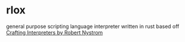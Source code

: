 # rlox
general purpose scripting language interpreter written in rust based off [Crafting Interpreters by Robert Nystrom](https://craftinginterpreters.com/contents.html)
